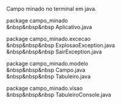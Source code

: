 Campo minado no terminal em java.   

package campo_minado  
&nbsp&nbsp&nbsp Aplicativo.java

package campo_minado.excecao  
&nbsp&nbsp&nbsp ExplosaoException.java  
&nbsp&nbsp&nbsp SairException.java  
  
package campo_minado.modelo  
&nbsp&nbsp&nbsp Campo.java  
&nbsp&nbsp&nbsp Tabuleiro.java  
  
package campo_minado.visao  
&nbsp&nbsp&nbsp TabuleiroConsole.java
